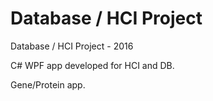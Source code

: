 # Database / HCI Project
Database / HCI Project - 2016

C# WPF app developed for HCI and DB.

Gene/Protein app.
